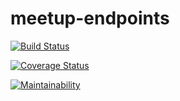 # meetup-endpoints

[![Build Status](https://travis-ci.org/Demipo/meetup-endpoints.svg?branch=master)](https://travis-ci.org/Demipo/meetup-endpoints)

[![Coverage Status](https://coveralls.io/repos/github/Demipo/meetup-endpoints/badge.svg?branch=master)](https://coveralls.io/github/Demipo/meetup-endpoints?branch=master)

[![Maintainability](https://api.codeclimate.com/v1/badges/fc840efdadcdda415249/maintainability)](https://codeclimate.com/github/Demipo/meetup-endpoints/maintainability)


